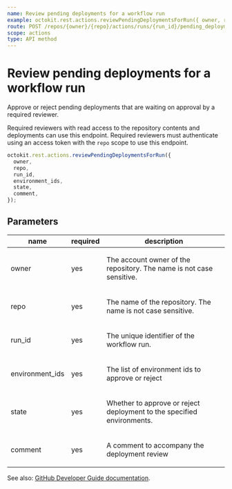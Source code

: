 ```yaml
---
name: Review pending deployments for a workflow run
example: octokit.rest.actions.reviewPendingDeploymentsForRun({ owner, repo, run_id, environment_ids, state, comment })
route: POST /repos/{owner}/{repo}/actions/runs/{run_id}/pending_deployments
scope: actions
type: API method
---
```


# Review pending deployments for a workflow run

Approve or reject pending deployments that are waiting on approval by a required reviewer.

Required reviewers with read access to the repository contents and deployments can use this endpoint. Required reviewers must authenticate using an access token with the `repo` scope to use this endpoint.

```js
octokit.rest.actions.reviewPendingDeploymentsForRun({
  owner,
  repo,
  run_id,
  environment_ids,
  state,
  comment,
});
```

## Parameters

<table>
  <thead>
    <tr>
      <th>name</th>
      <th>required</th>
      <th>description</th>
    </tr>
  </thead>
  <tbody>
    <tr><td>owner</td><td>yes</td><td>

The account owner of the repository. The name is not case sensitive.

</td></tr>
<tr><td>repo</td><td>yes</td><td>

The name of the repository. The name is not case sensitive.

</td></tr>
<tr><td>run_id</td><td>yes</td><td>

The unique identifier of the workflow run.

</td></tr>
<tr><td>environment_ids</td><td>yes</td><td>

The list of environment ids to approve or reject

</td></tr>
<tr><td>state</td><td>yes</td><td>

Whether to approve or reject deployment to the specified environments.

</td></tr>
<tr><td>comment</td><td>yes</td><td>

A comment to accompany the deployment review

</td></tr>
  </tbody>
</table>

See also: [GitHub Developer Guide documentation](https://docs.github.com/enterprise-cloud@latest//rest/reference/actions#review-pending-deployments-for-a-workflow-run).
